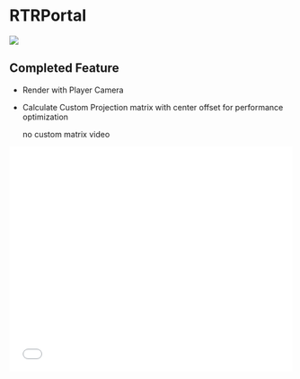 # RTRPortal

![](https://progress-bar.dev/40/?scale=100&title=RTRPortal&width=1000&color=babaca)

## Completed Feature

- Render with Player Camera
- Calculate Custom Projection matrix with center offset for performance optimization

    no custom matrix video

<iframe width="100%" height="400" src="README/WithoutCustomMatrix.mp4" frameborder="0" allowfullscreen></iframe>

